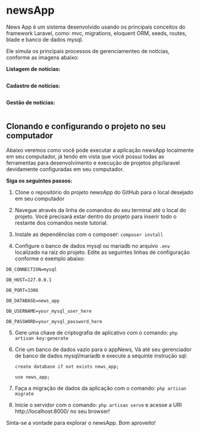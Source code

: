# newsApp

News App é um sistema desenvolvido usando os principais conceitos do framework Laravel, como: mvc, migrations, eloquent ORM, seeds, routes, blade e banco de dados mysql. 



Ele simula os principais processos de gerenciamenteo de notícias, conforme as imagens abaixo:



**Listagem de notícias:**

![]()

**Cadastro de notícias:**

![]()

**Gestão de notícias:**

![]()





## Clonando e configurando o projeto no seu computador

Abaixo veremos como você pode executar a aplicação newsApp localmente em seu computador, já tendo em vista que você possui todas as ferramentas para desenvolvimento e execução de projetos php/laravel devidamente configuradas em seu computador. 

**Siga os seguintes passos:**



1. Clone o repositório do projeto newsApp do GitHub para o local desejado em seu computador

  

2. Navegue através da linha de comandos do seu terminal até o local do projeto. Você precisará estar dentro do projeto para inserir todo o restante dos comandos neste tutorial.

  

3. Instale as dependências com o composer: `composer install`

  

4. Configure o banco de dados mysql ou mariadb no arquivo `.env` localizado na raiz do projeto. Edite as seguintes linhas de configuração conforme o exemplo abaixo:

  `DB_CONNECTION=mysql`

  `DB_HOST=127.0.0.1`

  `DB_PORT=3306`

  `DB_DATABASE=news_app`

  `DB_USERNAME=your_mysql_user_here`

  `DB_PASSWORD=your_mysql_password_here`

  

5. Gere uma chave de criptografia de aplicativo com o comando: `php artisan key:generate`

   

6. Crie um banco de dados vazio para o appNews, Vá até seu gerenciador de banco de dados mysql/mariadb e execute a sequinte instrução sql:

   `create database if not exists news_app;`

   `use news_app;`

   

7. Faça a migração de dados da aplicação com o comando: `php artisan migrate`

   

8. Inicie o servidor com o comando: `php artisan serve`  e acesse a URI http://localhost:8000/ no seu browser!

   

Sinta-se a vontade para explorar o newsApp. Bom aproveito!